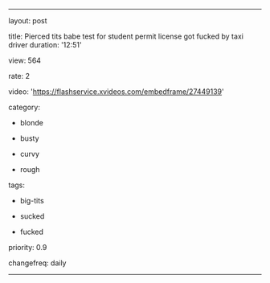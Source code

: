 ---

layout: post

title: 
Pierced tits babe test for student permit license got fucked by taxi driver
duration: '12:51'

view: 564

rate: 2

video: 'https://flashservice.xvideos.com/embedframe/27449139'

category:

 - blonde

 - busty

 - curvy

 - rough


tags: 

 - big-tits

 - sucked

 - fucked

priority: 0.9

changefreq: daily

---